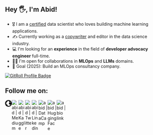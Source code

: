 ## Hey 🖐, I'm Abid!

- 🎖  I am a [certified](https://www.datacamp.com/profile/kingabzpro) data scientist who loves building machine learning applications.
- ✍ Currently working as a [copywriter](https://muckrack.com/abidaliawan) and editor in the data science industry. 
- 💻 I'm looking for an **experience** in the field of **developer advocacy engineer** full-time.
- 🤝🏻 I'm open for collaborations in **MLOps** and **LLMs** domains.
- 🎯 Goal (2025): Build an MLOps consultancy company.

<a href="https://gitroll.io/profile/uyEvNhsL5cLPF4TetwjCHFYsgOi33" target="_blank"><img src="https://gitroll.io/api/badges/profiles/v1/uyEvNhsL5cLPF4TetwjCHFYsgOi33?theme=dark" width="600px" alt="GitRoll Profile Badge"/></a>

## Follow me on:
[<img align="left" alt="abid" width="22px" src="https://raw.githubusercontent.com/iconic/open-iconic/master/svg/globe.svg" />](https://abid.work)
[<img align="left" alt="abid | Medium" width="22px" src="https://cdn.jsdelivr.net/npm/simple-icons@v3/icons/medium.svg" />](https://medium.com/@abidaliawan)
[<img align="left" alt="abid | Kaggle" width="22px" src="https://cdn.jsdelivr.net/npm/simple-icons@v3/icons/kaggle.svg" />](https://www.kaggle.com/kingabzpro)
[<img align="left" alt="abid | Twitter" width="22px" src="https://cdn.jsdelivr.net/npm/simple-icons@v3/icons/twitter.svg" />](https://mobile.twitter.com/1abidaliawan)[<img align="left" alt="abid | Linkedin" width="22px" src="https://cdn.jsdelivr.net/npm/simple-icons@v3/icons/linkedin.svg" />](https://www.linkedin.com/in/abid-ali-awan-57b466216)[<img align="left" alt="abid | DataCamp" width="30px" src="https://github.com/simple-icons/simple-icons/blob/develop/icons/datacamp.svg"/>](https://www.datacamp.com/profile/kingabzpro)[<img align="left" alt="abid | HuggingFace" width="30px" src="https://github.com/simple-icons/simple-icons/blob/develop/icons/githubsponsors.svg"/>](https://huggingface.co/kingabzpro)[<img align="left" alt="abid | bio link" width="30px" src="https://github.com/simple-icons/simple-icons/blob/develop/icons/biolink.svg"/>](https://abidaliawan.bio.link/)
